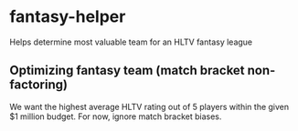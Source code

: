 # fantasy-helper
Helps determine most valuable team for an HLTV fantasy league


## Optimizing fantasy team (match bracket non-factoring)
We want the highest average HLTV rating out of 5 players within the given $1 million budget.
For now, ignore match bracket biases.
